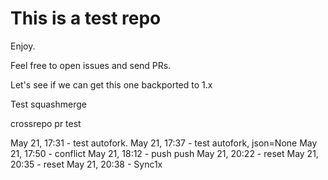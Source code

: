 # This is a test repo

Enjoy.

Feel free to open issues and send PRs.

Let's see if we can get this one backported to 1.x

Test squashmerge


crossrepo pr test

May 21, 17:31 - test autofork.
May 21, 17:37 - test autofork, json=None
May 21, 17:50 - conflict
May 21, 18:12 - push push
May 21, 20:22 - reset
May 21, 20:35 - reset
May 21, 20:38 - Sync1x
